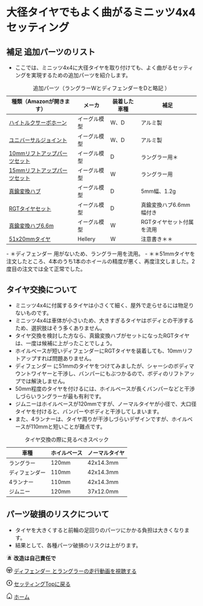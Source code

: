 # 大径タイヤでもよく曲がるミニッツ4x4セッティング

## 補足 追加パーツのリスト

- ここでは、ミニッツ4x4に大径タイヤを取り付けても、よく曲がるセッティングを実現するための追加パーツを紹介します。

<table>
	<caption>追加パーツ（ラングラーWとディフェンダーをDと略記 ）</caption>
	<thead><tr><th>種類（Amazonが開きます）</th><th>メーカ</th><th>装着した車種</th><th>補足</th></tr></thead>
	<tr><td><a target="_blank" href="https://www.amazon.co.jp/gp/product/B098JQMLYK/ref=ppx_yo_dt_b_asin_title_o08_s00?ie=UTF8&amp;psc=1&_encoding=UTF8&tag=popcosme-22&linkCode=ur2&linkId=0935516457bc8d6f8d38a64c04a93254&camp=247&creative=1211">ハイトルクサーボホーン</a></td><td>イーグル模型</td><td>W、D</td><td>アルミ製</td></tr>
	<tr><td><a target="_blank" href="https://www.amazon.co.jp/gp/product/B0BTHB4CYV/ref=ppx_yo_dt_b_asin_title_o01_s00?ie=UTF8&amp;psc=1&_encoding=UTF8&tag=popcosme-22&linkCode=ur2&linkId=3c239cdc2d78dfa2bb3047337e268b05&camp=247&creative=1211">ユニバーサルジョイント</a></td><td>イーグル模型</td><td>W、D</td><td>アルミ製</td></tr>
	<tr><td><a target="_blank" href="https://www.amazon.co.jp/gp/product/B0B5687TNL/ref=ppx_yo_dt_b_asin_title_o01_s00?ie=UTF8&amp;psc=1&_encoding=UTF8&tag=popcosme-22&linkCode=ur2&linkId=48c36fe7ca6bf4fe90302eab131f1a92&camp=247&creative=1211">10mmリフトアップパーツセット</a></td><td>イーグル模型</td><td>D </td><td>ラングラー用＊</td></tr>
	<tr><td><a target="_blank" href="https://www.amazon.co.jp/gp/product/B0B567PWCR/ref=ppx_yo_dt_b_asin_title_o05_s00?ie=UTF8&amp;psc=1&_encoding=UTF8&tag=popcosme-22&linkCode=ur2&linkId=f306dddfdebce33c7f350fd909a62fc4&camp=247&creative=1211">15mmリフトアップパーツセット</a></td><td>イーグル模型</td><td>W</td><td>ラングラー用</td></tr>
	<tr><td><a target="_blank" href="https://www.amazon.co.jp/gp/product/B09X2LG9H6/ref=ppx_yo_dt_b_asin_title_o05_s00?ie=UTF8&amp;psc=1&_encoding=UTF8&tag=popcosme-22&linkCode=ur2&linkId=e7abb812b08d439f648c9c05ddcd9d1f&camp=247&creative=1211">真鍮変換ハブ</a></td><td>イーグル模型</td><td>D</td><td>5mm幅、1.2g</td></tr>
	<tr><td><a target="_blank" href="https://www.amazon.co.jp/gp/product/B09PGXD2Z1/ref=ppx_yo_dt_b_asin_title_o00_s00?ie=UTF8&amp;psc=1&_encoding=UTF8&tag=popcosme-22&linkCode=ur2&linkId=9922ced48aa6b4aebf65204a272e3a73&camp=247&creative=1211">RGTタイヤセット</a></td><td>イーグル模型</td><td>D </td><td>真鍮変換ハブ6.6mm幅付き</td></tr>
	<tr><td><a target="_blank" href="https://www.amazon.co.jp/gp/product/B09PGXD2Z1/ref=ppx_yo_dt_b_asin_title_o00_s00?ie=UTF8&amp;psc=1&_encoding=UTF8&tag=popcosme-22&linkCode=ur2&linkId=9922ced48aa6b4aebf65204a272e3a73&camp=247&creative=1211">真鍮変換ハブ6.6m</a></td><td>イーグル模型</td><td>W </td><td>RGTタイヤセット付属を流用</td></tr>
	<tr><td><a target="_blank" href="https://www.amazon.co.jp/gp/product/B0B4DW5T7R/ref=ppx_yo_dt_b_asin_title_o04_s00?ie=UTF8&amp;th=1&_encoding=UTF8&tag=popcosme-22&linkCode=ur2&linkId=6295247b2b8273cc765017c71c4dd33c&camp=247&creative=1211">51x20mmタイヤ</a></td><td>Hellery</td><td>W</td><td>注意書き＊＊</td></tr>
</table>
- ＊ディフェンダー 用がないため、ラングラー用を流用。
- ＊＊51mmタイヤを注文したところ、4本のうち1本のホイールの精度が悪く、再度注文しました。2度目の注文では全て正常でした。


## タイヤ交換について

- ミニッツ4x4に付属するタイヤは小さくて細く、屋外で走らせるには物足りないものです。
- ミニッツ4x4は車体が小さいため、大きすぎるタイヤはボディとの干渉するため、選択肢はそう多くありません。
- タイヤ交換を検討した方なら、真鍮変換ハブがセットになったRGTタイヤは、一度は候補に上がったことでしょう。
- ホイルベースが短いディフェンダーにRGTタイヤを装着しても、10mmリフトアップすれば問題ありません。
- ディフェンダー に51mmのタイヤをつけてみましたが、シャーシのボディマウントワイヤーと干渉し、バンパーにもぶつかるので、ボディのリフトアップでは解決しません。
- 50mm程度のタイヤを付けるには、ホイルベースが長くバンパーなどと干渉しづらいラングラーが最も有利です。
- ジムニーはホイルベースが120mmですが、ノーマルタイヤが小径で、大口径タイヤを付けると、バンパーやボディと干渉してしまいます。
- また、4ランナーは、タイヤ周りが干渉しづらいデザインですが、ホイルベースが110mmと短いことが難点です。

<table>
	<caption>タイヤ交換の際に見るべきスペック</caption>
	<thead><tr><th>車種</th><th>ホイルベース</th><th>ノーマルタイヤ</th></tr></thead>
	<tr><td>ラングラー</td><td>120mm</td><td>42x14.3mm</td></tr>
	<tr><td>ディフェンダー </td><td>110mm</td><td>42x14.3mm</td></tr>
	<tr><td>4ランナー </td><td>110mm</td><td>42x14.3mm</td></tr>
	<tr><td>ジムニー </td><td>120mm</td><td>37x12.0mm</td></tr>
</table>

## パーツ破損のリスクについて

- タイヤを大きくすると前輪の足回りのパーツにかかる負担は大きくなります。
- 結果として、各種パーツ破損のリスクは上がります。

<p><img src="/icon/warn.png" /><strong> 改造は自己責任で</strong></p>

[![ディフェンダー とラングラーの走行動画を視聴する](/icon/steer.png)](/vs) [ディフェンダー とラングラーの走行動画を視聴する](/vs)

[![セッティングTopに戻る](/icon/top.png)](/steering_settings) [セッティングTopに戻る](/steering_settings)

[![ホーム](/icon/home.png)](/) [ホーム](/)
